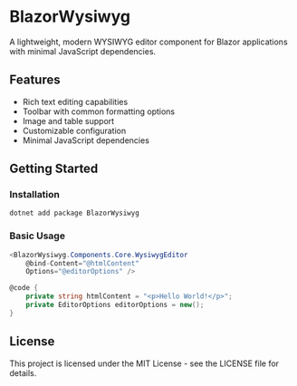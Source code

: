 # BlazorWysiwyg

A lightweight, modern WYSIWYG editor component for Blazor applications with minimal JavaScript dependencies.

## Features

- Rich text editing capabilities
- Toolbar with common formatting options
- Image and table support
- Customizable configuration
- Minimal JavaScript dependencies

## Getting Started

### Installation

```shell
dotnet add package BlazorWysiwyg
```

### Basic Usage

```csharp
<BlazorWysiwyg.Components.Core.WysiwygEditor
    @bind-Content="@htmlContent"
    Options="@editorOptions" />

@code {
    private string htmlContent = "<p>Hello World!</p>";
    private EditorOptions editorOptions = new();
}
```

## License

This project is licensed under the MIT License - see the LICENSE file for details.
